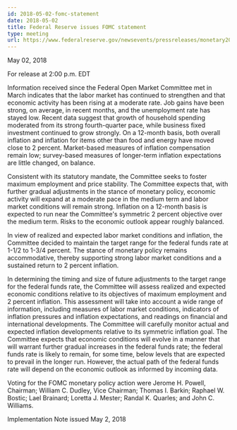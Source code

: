 ```yaml
---
id: 2018-05-02-fomc-statement
date: 2018-05-02
title: Federal Reserve issues FOMC statement
type: meeting
url: https://www.federalreserve.gov/newsevents/pressreleases/monetary20180502a.htm
---
```


May 02, 2018

For release at 2:00 p.m. EDT

Information received since the Federal Open Market Committee met in March indicates that the labor market has continued to strengthen and that economic activity has been rising at a moderate rate. Job gains have been strong, on average, in recent months, and the unemployment rate has stayed low. Recent data suggest that growth of household spending moderated from its strong fourth-quarter pace, while business fixed investment continued to grow strongly. On a 12-month basis, both overall inflation and inflation for items other than food and energy have moved close to 2 percent. Market-based measures of inflation compensation remain low; survey-based measures of longer-term inflation expectations are little changed, on balance.

Consistent with its statutory mandate, the Committee seeks to foster maximum employment and price stability. The Committee expects that, with further gradual adjustments in the stance of monetary policy, economic activity will expand at a moderate pace in the medium term and labor market conditions will remain strong. Inflation on a 12-month basis is expected to run near the Committee's symmetric 2 percent objective over the medium term. Risks to the economic outlook appear roughly balanced.

In view of realized and expected labor market conditions and inflation, the Committee decided to maintain the target range for the federal funds rate at 1-1/2 to 1-3/4 percent. The stance of monetary policy remains accommodative, thereby supporting strong labor market conditions and a sustained return to 2 percent inflation.

In determining the timing and size of future adjustments to the target range for the federal funds rate, the Committee will assess realized and expected economic conditions relative to its objectives of maximum employment and 2 percent inflation. This assessment will take into account a wide range of information, including measures of labor market conditions, indicators of inflation pressures and inflation expectations, and readings on financial and international developments. The Committee will carefully monitor actual and expected inflation developments relative to its symmetric inflation goal. The Committee expects that economic conditions will evolve in a manner that will warrant further gradual increases in the federal funds rate; the federal funds rate is likely to remain, for some time, below levels that are expected to prevail in the longer run. However, the actual path of the federal funds rate will depend on the economic outlook as informed by incoming data.

Voting for the FOMC monetary policy action were Jerome H. Powell, Chairman; William C. Dudley, Vice Chairman; Thomas I. Barkin; Raphael W. Bostic; Lael Brainard; Loretta J. Mester; Randal K. Quarles; and John C. Williams.

Implementation Note issued May 2, 2018